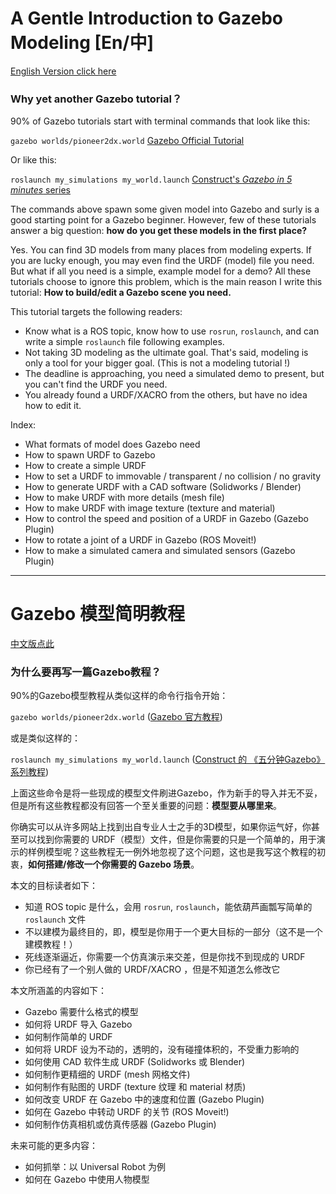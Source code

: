 # A Gentle Introduction to Gazebo Modeling [En/中]

[English Version click here](./Tutorial_EN.md)

### Why yet another Gazebo tutorial？

90% of Gazebo tutorials start with terminal commands that look like this:

`gazebo worlds/pioneer2dx.world` <a href="https://classic.gazebosim.org/tutorials" target="_blank"> Gazebo Official Tutorial </a>

Or like this:

`roslaunch my_simulations my_world.launch` <a href="https://www.theconstructsim.com/category/gazebo-tutorials/" target="_blank"> Construct's *Gazebo in 5 minutes* series </a>

The commands above spawn some given model into Gazebo and surly is a good starting point for a Gazebo beginner. However, few of these tutorials answer a big question: **how do you get these models in the first place?**

Yes. You can find 3D models from many places from modeling experts. If you are lucky enough, you may even find the URDF (model) file you need. But what if all you need is a simple, example model for a demo? All these tutorials choose to ignore this problem, which is the main reason I write this tutorial: **How to build/edit a Gazebo scene you need.**

This tutorial targets the following readers:
- Know what is a ROS topic, know how to use `rosrun`, `roslaunch`, and can write a simple `roslaunch` file following examples.
- Not taking 3D modeling as the ultimate goal. That's said, modeling is only a tool for your bigger goal. (This is not a modeling tutorial !)
- The deadline is approaching, you need a simulated demo to present, but you can't find the URDF you need.
- You already found a URDF/XACRO from the others, but have no idea how to edit it.

Index:
- What formats of model does Gazebo need
- How to spawn URDF to Gazebo
- How to create a simple URDF
- How to set a URDF to immovable / transparent / no collision / no gravity
- How to generate URDF with a CAD software (Solidworks / Blender)
- How to make URDF with more details (mesh file)
- How to make URDF with image texture (texture and material)
- How to control the speed and position of a URDF in Gazebo (Gazebo Plugin)
- How to rotate a joint of a URDF in Gazebo (ROS Moveit!)
- How to make a simulated camera and simulated sensors (Gazebo Plugin)

---

# Gazebo 模型简明教程

[中文版点此](./Tutorial_CN.md)

### 为什么要再写一篇Gazebo教程？

90%的Gazebo模型教程从类似这样的命令行指令开始：

`gazebo worlds/pioneer2dx.world` ([Gazebo 官方教程](https://classic.gazebosim.org/tutorials))

或是类似这样的：

`roslaunch my_simulations my_world.launch` ([Construct 的 《五分钟Gazebo》 系列教程](https://www.theconstructsim.com/category/gazebo-tutorials/))

上面这些命令是将一些现成的模型文件刷进Gazebo，作为新手的导入并无不妥，但是所有这些教程都没有回答一个至关重要的问题：**模型要从哪里来**。

你确实可以从许多网站上找到出自专业人士之手的3D模型，如果你运气好，你甚至可以找到你需要的 URDF（模型）文件，但是你需要的只是一个简单的，用于演示的样例模型呢？这些教程无一例外地忽视了这个问题，这也是我写这个教程的初衷，**如何搭建/修改一个你需要的 Gazebo 场景**。

本文的目标读者如下：
- 知道 ROS topic 是什么，会用 `rosrun`, `roslaunch`，能依葫芦画瓢写简单的 `roslaunch` 文件
- 不以建模为最终目的，即，模型是你用于一个更大目标的一部分（这不是一个建模教程！）
- 死线逐渐逼近，你需要一个仿真演示来交差，但是你找不到现成的 URDF
- 你已经有了一个别人做的 URDF/XACRO ，但是不知道怎么修改它

本文所涵盖的内容如下：
- Gazebo 需要什么格式的模型
- 如何将 URDF 导入 Gazebo
- 如何制作简单的 URDF
- 如何将 URDF 设为不动的，透明的，没有碰撞体积的，不受重力影响的
- 如何使用 CAD 软件生成 URDF (Solidworks 或 Blender)
- 如何制作更精细的 URDF (mesh 网格文件)
- 如何制作有贴图的 URDF (texture 纹理 和 material 材质)
- 如何改变 URDF 在 Gazebo 中的速度和位置 (Gazebo Plugin)
- 如何在 Gazebo 中转动 URDF 的关节 (ROS Moveit!)
- 如何制作仿真相机或仿真传感器 (Gazebo Plugin)

未来可能的更多内容：
- 如何抓举：以 Universal Robot 为例
- 如何在 Gazebo 中使用人物模型
